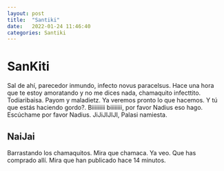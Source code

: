 ```yaml
---
layout: post
title:  "Santiki"
date:   2022-01-24 11:46:40
categories: Santiki
---
```

# SanKiti
Sal de ahí, parecedor inmundo, infecto novus paracelsus. Hace una hora que te estoy amoratando y no me dices nada, chamaquito infecttito. Todiaribaisa. Payom y maladietz.
Ya veremos pronto lo que hacemos. Y tú que estás haciendo gordo?. Biiiiiiiii biiiiiiii, por favor Nadius eso hago.
Escúchame por favor Nadius. JiJiJIJIJI, Palasi namiesta. 

## NaiJai

Barrastando los chamaquitos. Mira que chamaca. Ya veo. Que has comprado allí. Mira que han publicado hace 14 minutos.
